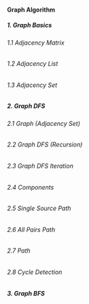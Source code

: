 #### Graph Algorithm

##### 1. Graph Basics
###### 1.1 Adjacency Matrix
###### 1.2 Adjacency List
###### 1.3 Adjacency Set

##### 2. Graph DFS
###### 2.1 Graph (Adjacency Set)
###### 2.2 Graph DFS (Recursion)
###### 2.3 Graph DFS Iteration
###### 2.4 Components
###### 2.5 Single Source Path
###### 2.6 All Pairs Path
###### 2.7 Path
###### 2.8 Cycle Detection



##### 3. Graph BFS